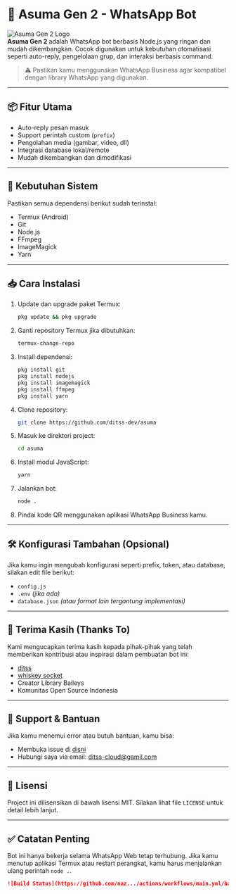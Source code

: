 # 🧠 Asuma Gen 2 - WhatsApp Bot

![Asuma Gen 2 Logo](https://n.uguu.se/HoZfesxq.jpg)  
**Asuma Gen 2** adalah WhatsApp bot berbasis Node.js yang ringan dan mudah dikembangkan. Cocok digunakan untuk kebutuhan otomatisasi seperti auto-reply, pengelolaan grup, dan interaksi berbasis command.

> ⚠️ Pastikan kamu menggunakan WhatsApp Business agar kompatibel dengan library WhatsApp yang digunakan.

---

## 📦 Fitur Utama
- Auto-reply pesan masuk
- Support perintah custom (`prefix`)
- Pengolahan media (gambar, video, dll)
- Integrasi database lokal/remote
- Mudah dikembangkan dan dimodifikasi

---

## 🧰 Kebutuhan Sistem

Pastikan semua dependensi berikut sudah terinstal:

- Termux (Android)
- Git
- Node.js
- FFmpeg
- ImageMagick
- Yarn

---

## 📥 Cara Instalasi

1. Update dan upgrade paket Termux:
   ```bash
   pkg update && pkg upgrade
   ```

2. Ganti repository Termux jika dibutuhkan:
   ```bash
   termux-change-repo
   ```

3. Install dependensi:
   ```bash
   pkg install git
   pkg install nodejs
   pkg install imagemagick
   pkg install ffmpeg
   pkg install yarn
   ```

4. Clone repository:
   ```bash
   git clone https://github.com/ditss-dev/asuma
   ```

5. Masuk ke direktori project:
   ```bash
   cd asuma
   ```

6. Install modul JavaScript:
   ```bash
   yarn
   ```

7. Jalankan bot:
   ```bash
   node .
   ```

8. Pindai kode QR menggunakan aplikasi WhatsApp Business kamu.

---

## 🛠️ Konfigurasi Tambahan (Opsional)

Jika kamu ingin mengubah konfigurasi seperti prefix, token, atau database, silakan edit file berikut:
- `config.js`
- `.env` *(jika ada)*
- `database.json` *(atau format lain tergantung implementasi)*

---

## 🙏 Terima Kasih (Thanks To)

Kami mengucapkan terima kasih kepada pihak-pihak yang telah memberikan kontribusi atau inspirasi dalam pembuatan bot ini:

- [ditss](https://github.com/ditss-dev)
- [whiskey socket](https://github.com/contributor2)
- Creator Library Baileys
- Komunitas Open Source Indonesia

---

## 💬 Support & Bantuan

Jika kamu menemui error atau butuh bantuan, kamu bisa:
- Membuka issue di [disni](https://github.com/ditss-dev/asuma/issues)
- Hubungi saya via email: ditss-cloud@gamil.com

---

## 📄 Lisensi

Project ini dilisensikan di bawah lisensi MIT. Silakan lihat file `LICENSE` untuk detail lebih lanjut.

---

## ✅ Catatan Penting

Bot ini hanya bekerja selama WhatsApp Web tetap terhubung. Jika kamu menutup aplikasi Termux atau restart perangkat, kamu harus menjalankan ulang perintah `node .`.
```markdown
![Build Status](https://github.com/naz.../actions/workflows/main.yml/badge.svg)
```
